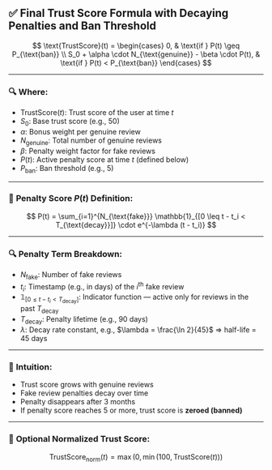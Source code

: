 ## ✅ **Final Trust Score Formula with Decaying Penalties and Ban Threshold**

$$
\text{TrustScore}(t) = 
\begin{cases}
0, & \text{if } P(t) \geq P_{\text{ban}} \\
S_0 + \alpha \cdot N_{\text{genuine}} - \beta \cdot P(t), & \text{if } P(t) < P_{\text{ban}}
\end{cases}
$$

---

### 🔍 **Where:**

* $\text{TrustScore}(t)$: Trust score of the user at time $t$
* $S_0$: Base trust score (e.g., 50)
* $\alpha$: Bonus weight per genuine review
* $N_{\text{genuine}}$: Total number of genuine reviews
* $\beta$: Penalty weight factor for fake reviews
* $P(t)$: Active penalty score at time $t$ (defined below)
* $P_{\text{ban}}$: Ban threshold (e.g., 5)

---

### 🔻 **Penalty Score $P(t)$ Definition:**

$$
P(t) = \sum_{i=1}^{N_{\text{fake}}} \mathbb{1}_{[0 \leq t - t_i < T_{\text{decay}}]} \cdot e^{-\lambda (t - t_i)}
$$

---

### 🔍 **Penalty Term Breakdown:**

* $N_{\text{fake}}$: Number of fake reviews
* $t_i$: Timestamp (e.g., in days) of the $i^\text{th}$ fake review
* $\mathbb{1}_{[0 \leq t - t_i < T_{\text{decay}}]}$: Indicator function — active only for reviews in the past $T_{\text{decay}}$
* $T_{\text{decay}}$: Penalty lifetime (e.g., 90 days)
* $\lambda$: Decay rate constant, e.g., $\lambda = \frac{\ln 2}{45}$ ⇒ half-life = 45 days

---

### 🧠 **Intuition:**

* Trust score grows with genuine reviews
* Fake review penalties decay over time
* Penalty disappears after 3 months
* If penalty score reaches 5 or more, trust score is **zeroed (banned)**

---

### 📘 **Optional Normalized Trust Score:**

$$
\text{TrustScore}_{\text{norm}}(t) = \max\left(0, \min\left(100, \text{TrustScore}(t)\right)\right)
$$

